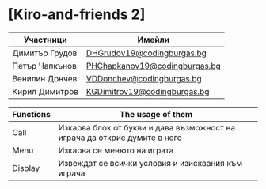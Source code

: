 # [Kiro-and-friends 2]




Участници | Имейли
-------|------------
Димитър Грудов | DHGrudov19@codingburgas.bg
Петър Чапкънов | PHChapkanov19@codingburgas.bg
Венилин Дончев | VDDonchev@codingburgas.bg
Кирил Димитров | KGDimitrov19@codingburgas.bg

Functions | The usage of them
-------|------------
Call | Изкарва блок от букви и дава възможност на играча да открие думите в него
Menu | Изкарва се менюто на играта
Display | Извеждат се всички условия и изисквания към играча

